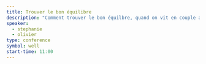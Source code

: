 ```yaml
---
title: Trouver le bon équilibre
description: "Comment trouver le bon équilbre, quand on vit en couple avec un autre geek."
speaker:
  - stephanie
  - olivier
type: conference
symbol: well
start-time: 11:00
---
```

